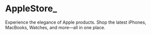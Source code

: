 # AppleStore_
Experience the elegance of Apple products. Shop the latest iPhones, MacBooks, Watches, and more—all in one place.
